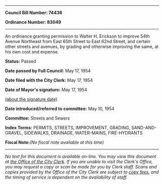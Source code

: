 

********

**Council Bill Number: 74436**
   
**Ordinance Number: 83049**
********

 An ordinance granting permission to Walter H. Erickson to improve 54th Avenue Northeast from East 65th Street to East 62nd Street, and certain other streets and avenues, by grading and otherwise improving the same, at his own cost and expense.

**Status:** Passed
   
**Date passed by Full Council:** May 17, 1954
   
**Date filed with the City Clerk:** May 17, 1954
   
**Date of Mayor's signature:** May 17, 1954
   
[(about the signature date)](/~public/approvaldate.htm)
   
   
   
**Date introduced/referred to committee:** May 10, 1954
   
**Committee:** Streets and Sewers
   
   
**Index Terms:** PERMITS, STREETS, IMPROVEMENT, GRADING, SAND-AND-GRAVEL, SIDEWALKS, DRAINAGE, WATER-MAINS, FIRE-HYDRANTS

**Fiscal Note:**_(No fiscal note available at this time)_
********

_No text for this document is available on-line. You may view this document at [the Office of the City Clerk](http://www.seattle.gov/leg/clerk/contactUs.htm). If you are unable to visit the Clerk's Office, you may request a copy or scan be made for you by Clerk staff. Scans and copies provided by the Office of the City Clerk are subject to [copy fees](http://clerk.seattle.gov/~public/clerkfees.htm), and the timing of service is dependent on the availability of staff._

